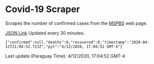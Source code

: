 # Covid-19 Scraper

Scrapes the number of confirmed cases from the [MSPBS](https://www.mspbs.gov.py/covid-19.php) web page.

[JSON Link](https://jmayalag.github.io/covid19-scrape/cases.json)
Updated every 30 minutes.
```
{"confirmed":null,"deaths":0,"recovered":0,"timestamp":"2020-04-12T21:04:52.723Z","pyt":"4/12/2020, 17:04:52 GMT-4"}
```
Last update (Paraguay Time): 4/12/2020, 17:04:52 GMT-4